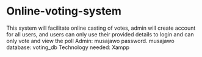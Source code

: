 # Online-voting-system
This system will facilitate online casting of votes, admin will create account for all users, and users can only use their provided details to login and can only vote and view the poll 
Admin: musajawo
password. musajawo
database: voting_db
Technology needed: Xampp 
